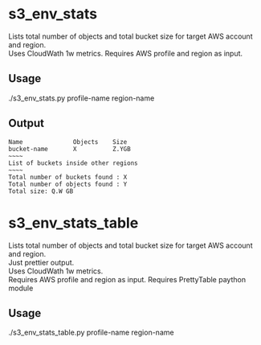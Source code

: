 # s3_env_stats
Lists total number of objects and total bucket size for target AWS account and region.   
Uses CloudWath 1w metrics.
Requires AWS profile and region as input.
## Usage
./s3_env_stats.py profile-name region-name
## Output
```shell
Name              Objects    Size
bucket-name       X          Z.YGB
~~~~
List of buckets inside other regions
~~~~
Total number of buckets found : X
Total number of objects found : Y
Total size: Q.W GB
```

# s3_env_stats_table
Lists total number of objects and total bucket size for target AWS account and region.   
Just prettier output.  
Uses CloudWath 1w metrics.  
Requires AWS profile and region as input.
Requires PrettyTable paython module
## Usage
./s3_env_stats_table.py profile-name region-name
